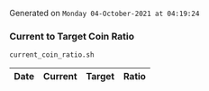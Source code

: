 Generated on `Monday 04-October-2021 at 04:19:24`

### Current to Target Coin Ratio
`current_coin_ratio.sh`

Date|Current|Target|Ratio
---|---|---|---
